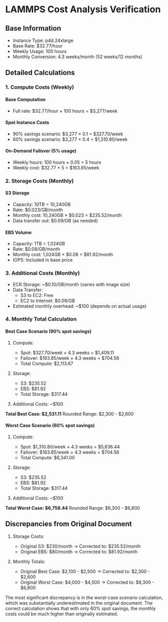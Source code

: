 # LAMMPS Cost Analysis Verification

## Base Information
- Instance Type: p4d.24xlarge
- Base Rate: $32.77/hour
- Weekly Usage: 100 hours
- Monthly Conversion: 4.3 weeks/month (52 weeks/12 months)

## Detailed Calculations

### 1. Compute Costs (Weekly)

#### Base Computation
- Full rate: $32.77/hour × 100 hours = $3,277/week

#### Spot Instance Costs
- 90% savings scenario: $3,277 × 0.1 = $327.70/week
- 60% savings scenario: $3,277 × 0.4 = $1,310.80/week

#### On-Demand Failover (5% usage)
- Weekly hours: 100 hours × 0.05 = 5 hours
- Weekly cost: $32.77 × 5 = $163.85/week

### 2. Storage Costs (Monthly)

#### S3 Storage
- Capacity: 10TB = 10,240GB
- Rate: $0.023/GB/month
- Monthly cost: 10,240GB × $0.023 = $235.52/month
- Data transfer out: $0.09/GB (as needed)

#### EBS Volume
- Capacity: 1TB = 1,024GB
- Rate: $0.08/GB/month
- Monthly cost: 1,024GB × $0.08 = $81.92/month
- IOPS: Included in base price

### 3. Additional Costs (Monthly)
- ECR Storage: ~$0.10/GB/month (varies with image size)
- Data Transfer:
  * S3 to EC2: Free
  * EC2 to Internet: $0.09/GB
- Estimated monthly overhead: ~$100 (depends on actual usage)

### 4. Monthly Total Calculation

#### Best Case Scenario (90% spot savings)
1. Compute:
   - Spot: $327.70/week × 4.3 weeks = $1,409.11
   - Failover: $163.85/week × 4.3 weeks = $704.56
   - Total Compute: $2,113.67

2. Storage:
   - S3: $235.52
   - EBS: $81.92
   - Total Storage: $317.44

3. Additional Costs: ~$100

**Total Best Case: $2,531.11**
Rounded Range: $2,300 - $2,600

#### Worst Case Scenario (60% spot savings)
1. Compute:
   - Spot: $1,310.80/week × 4.3 weeks = $5,636.44
   - Failover: $163.85/week × 4.3 weeks = $704.56
   - Total Compute: $6,341.00

2. Storage:
   - S3: $235.52
   - EBS: $81.92
   - Total Storage: $317.44

3. Additional Costs: ~$100

**Total Worst Case: $6,758.44**
Rounded Range: $6,300 - $6,800

## Discrepancies from Original Document

1. Storage Costs:
   - Original S3: $230/month → Corrected to: $235.52/month
   - Original EBS: $80/month → Corrected to: $81.92/month

2. Monthly Totals:
   - Original Best Case: $2,100 - $2,500 → Corrected to: $2,300 - $2,600
   - Original Worst Case: $4,000 - $4,500 → Corrected to: $6,300 - $6,800

The most significant discrepancy is in the worst-case scenario calculation, which was substantially underestimated in the original document. The correct calculation shows that with only 60% spot savings, the monthly costs could be much higher than originally estimated.